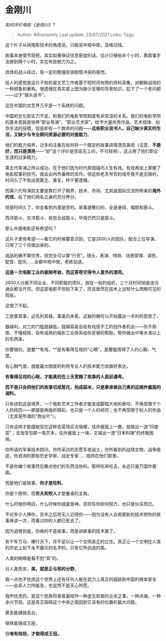 # 金刚川
*如何评价电影《金刚川》?*

> Author: #Anonymity
> Last update: *23/07/2021*
> Links:
> Tags:

这个片子从纯电影技术的角度说，只能说中规中矩，及格过线。

故事本身情节简短，其实如果保证信息密度的话，估计只够拍半个小时，靠叙事手法做到两个小时，实在有些勉力为之。

具体的战斗经过，有一定的勉强安排剧情冲突的感觉。

给人的感觉是这片子拍的是文艺工作者基于短时间有限的资料采集，对朝鲜战场的一种想象和重构。很遗憾在真实感上因为缺少足够的背景知识，犯下了一个老问题——过于“镜头说书”。

这在中国的文艺界几乎是一个系统的问题。

中国的文化软实力不足，和我们的电影学院制度有非常深的关系。我们的电影学院的基本思路是培养“职业导演”，“职业艺术家”，给予大量优秀作品、艺术规律、创作手法的投喂，但是却有一个致命的问题——**这些职业说书人，自己缺少真实的生活，又缺少与专业顾问资源必要的对接能力**。

他们的能力培养，过多的注重在如何将一个既定的故事讲得漂亮美观（注意，**不是好，而只是漂亮**——“好”这个评价是至高无上的，不可轻用），这占用了他们职业生涯的过多精力。

第五代导演之所以成功，在于他们因为时代原因碰巧人生有戏。有戏再加上掌握了电影叙事的技巧，就会出内外兼修的佳作。但这些老天爷赏的戏毕竟不是无限的，时间久了不免出现匮乏、重复，终于要遗憾。

而第六代导演则主要是靠打开了眼界，技术、市场、尤其是国际交流所带来的**海外的戏**，给了他们扬名立身的充分养分。

但是时间久了，你会看到内里是空的。故事是敷衍的，全是身段、唱腔和筋斗。

西洋筋斗、东洋筋斗、视觉合成筋斗，毕竟仍然只是筋斗。

那么中国电影还有希望吗？

这片子里有希望——看它的时候要意识到，它是2600人的团队，配合三位导演，只用了三个月做出来的。

成品的确不算优秀，但完全可以算“行货”。镜头，表演、特效、场景管理、调色、配音、配乐……全都中规中矩，老练劲道。

**这是一次电影工业的极限考验，而这答卷交得令人意外的漂亮。**

2600人分属不同企业、不同职能的团队，放在一般的组织，三个月时间怕是连沟通会都没开完。但这部电影不但拍下来了，而且居然在技术上没有什么肉眼可见的瑕疵。

这很了不起。

工欲善其事，必先利其器。事虽仍未善，这器的确可以开始露出一点利的意思了。

器越利，对工的门槛就越低。就越容易会给有戏但不工的创作者机会——你不熟练、不懂规矩，自有成熟的电影工业体系给你足够的帮助，帮你做出中等水准以上的东西来。

你要做的，是要**有戏，**是有看得见戏的“心眼”。是要能用得了人的心胸、气度。

有心胸气度，就能最大限度的利用专业人的技术能力去做好表达。

**有看得见戏的心眼，才能真的在上天赏赐了故事的人面前谦卑。**

**而不是只会把他们的故事切成葱花，拍成蒜末，只是拿来做自己煮的这碗炸酱面的调料。**

只有进到这层境界，一个电影艺术工作者才能变成脚踏大地的泰坦，不再受限于个人的经历——那就是再曲折精彩，也只是一个人的经历；也不再受限于别人的作品（尤其是所谓的“商业片”）。

只有这样才能摆脱现在这种去菜场买点咖喱，往炸酱面上一撒，就做出一道“印度菜”；去淘宝包邮一瓶芥末，往炸酱面上一抹，又端出一道“日本料理”的终极困局。

你所请的军事技术顾问，你所采访的志愿军老战士，你所看到的战场文物、战争痕迹，你咨询的那些历史学家、战史专家……戏肉在他们那里。

不是你编个故事然后撒点他们的东西当佐料。那样吃来吃去，永远只是万国炸酱面。

而是他们是故事、**你才是佐料**。

你是个厨师，但**农夫和牧人**才是餐桌的主角。

什么时候你明白，什么时候你就是食神。否则任你如何努力，也只是伙夫而已。

不论多少人捧你，百年之后将无人记得你——因为没有人会用更新的技术把你的故事再讲一次，而看过你的人都已死去了。

因为追根到底，你做的不是故事，而是讲故事的技术罢了。

有千军万马、横行天下，并不足以让一个文明真正的立住。真正让一个文明在人类的历史上刻下永不磨灭的名字的，只有它所创造的美。

人类的眼睛是看不到“真”的。

对人类而言，**美，就是正与邪的分野**。

我一点也不忧虑这个世界上还有任何人能在武力上真正的威胁到中国的根本安全——此非人力所能及，也显然不是天心所愿。

我所忧虑的，是这个民族将美普遍视作一种虚无软弱的业余之事，一种点缀，一种余兴节目。这是真正阻碍这个中央之国回到它该有的位置的最大问题。

黄金能铺就高台，

钢铁能铸成王座，

但**唯有桂枝，才做得成王冠。**

